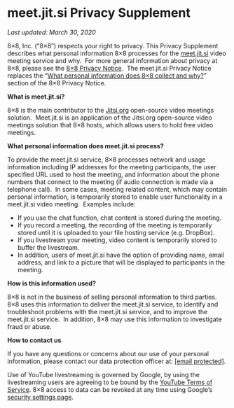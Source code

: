meet.jit.si Privacy Supplement
==============================

_Last updated:_ _March 30, 2020_

8×8, Inc. (“8×8”) respects your right to privacy. This Privacy Supplement describes what personal information 8×8 processes for the [meet.jit.si](https://meet.jit.si/) video meeting service and why.  For more general information about privacy at 8×8, please see the [8×8 Privacy Notice](https://www.8x8.com/terms-and-conditions/privacy-policy).  The meet.jit.si Privacy Notice replaces the “[What personal information does 8×8 collect and why?](https://www.8x8.com/terms-and-conditions/privacy-policy#cinfo)” section of the 8×8 Privacy Notice.

**What is meet.jit.si?**

8×8 is the main contributor to the [Jitsi.org](https://jitsi.org/) open-source video meetings solution.  Meet.jit.si is an application of the Jitsi.org open-source video meetings solution that 8×8 hosts, which allows users to hold free video meetings.

**What personal information does meet.jit.si process?**

To provide the meet.jit.si service, 8×8 processes network and usage information including IP addresses for the meeting participants, the user specified URL used to host the meeting, and information about the phone numbers that connect to the meeting (if audio connection is made via a telephone call).  In some cases, meeting related content, which may contain personal information, is temporarily stored to enable user functionality in a meet.jit.si video meeting.  Examples include:

* If you use the chat function, chat content is stored during the meeting.
* If you record a meeting, the recording of the meeting is temporarily stored until it is uploaded to your file hosting service (e.g. DropBox).
* If you livestream your meeting, video content is temporarily stored to buffer the livestream.
* In addition, users of meet.jit.si have the option of providing name, email address, and link to a picture that will be displayed to participants in the meeting.

**How is this information used?**

8×8 is not in the business of selling personal information to third parties.  8×8 uses this information to deliver the meet.jit.si service, to identify and troubleshoot problems with the meet.jit.si service, and to improve the meet.jit.si service.  In addition, 8×8 may use this information to investigate fraud or abuse.

**How to contact us**

If you have any questions or concerns about our use of your personal information, please contact our data protection officer at: [\[email protected\]](https://jitsi.org/cdn-cgi/l/email-protection).

Use of YouTube livestreaming is governed by Google, by using the livestreaming users are agreeing to be bound by the [YouTube Terms of Service](https://www.youtube.com/t/terms). 8×8 access to data can be revoked at any time using Google’s [security settings page](https://security.google.com/settings/security/permissions).